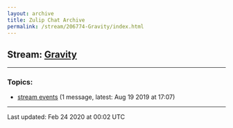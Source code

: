 ```yaml
---
layout: archive
title: Zulip Chat Archive
permalink: /stream/206774-Gravity/index.html
---
```


## Stream: [Gravity](https://hl7webmaster.github.io/zulip-hl7-org/stream/206774-Gravity/index.html)
---

### Topics:

* [stream events](topic/stream.20events.html) (1 message, latest: Aug 19 2019 at 17:07)

<hr><p>Last updated: Feb 24 2020 at 00:02 UTC</p>